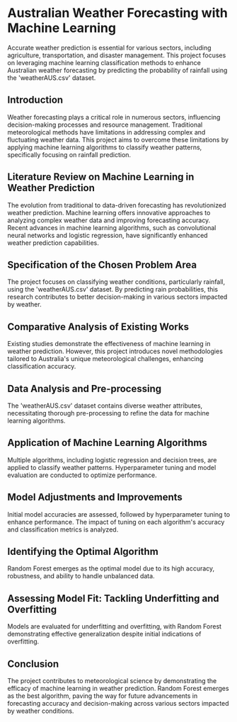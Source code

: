 # Australian Weather Forecasting with Machine Learning

Accurate weather prediction is essential for various sectors, including agriculture, transportation, and disaster management. This project focuses on leveraging machine learning classification methods to enhance Australian weather forecasting by predicting the probability of rainfall using the 'weatherAUS.csv' dataset.

## Introduction

Weather forecasting plays a critical role in numerous sectors, influencing decision-making processes and resource management. Traditional meteorological methods have limitations in addressing complex and fluctuating weather data. This project aims to overcome these limitations by applying machine learning algorithms to classify weather patterns, specifically focusing on rainfall prediction.

## Literature Review on Machine Learning in Weather Prediction

The evolution from traditional to data-driven forecasting has revolutionized weather prediction. Machine learning offers innovative approaches to analyzing complex weather data and improving forecasting accuracy. Recent advances in machine learning algorithms, such as convolutional neural networks and logistic regression, have significantly enhanced weather prediction capabilities.

## Specification of the Chosen Problem Area

The project focuses on classifying weather conditions, particularly rainfall, using the 'weatherAUS.csv' dataset. By predicting rain probabilities, this research contributes to better decision-making in various sectors impacted by weather.

## Comparative Analysis of Existing Works

Existing studies demonstrate the effectiveness of machine learning in weather prediction. However, this project introduces novel methodologies tailored to Australia's unique meteorological challenges, enhancing classification accuracy.

## Data Analysis and Pre-processing

The 'weatherAUS.csv' dataset contains diverse weather attributes, necessitating thorough pre-processing to refine the data for machine learning algorithms.

## Application of Machine Learning Algorithms

Multiple algorithms, including logistic regression and decision trees, are applied to classify weather patterns. Hyperparameter tuning and model evaluation are conducted to optimize performance.

## Model Adjustments and Improvements

Initial model accuracies are assessed, followed by hyperparameter tuning to enhance performance. The impact of tuning on each algorithm's accuracy and classification metrics is analyzed.

## Identifying the Optimal Algorithm

Random Forest emerges as the optimal model due to its high accuracy, robustness, and ability to handle unbalanced data.

## Assessing Model Fit: Tackling Underfitting and Overfitting

Models are evaluated for underfitting and overfitting, with Random Forest demonstrating effective generalization despite initial indications of overfitting.

## Conclusion

The project contributes to meteorological science by demonstrating the efficacy of machine learning in weather prediction. Random Forest emerges as the best algorithm, paving the way for future advancements in forecasting accuracy and decision-making across various sectors impacted by weather conditions.

